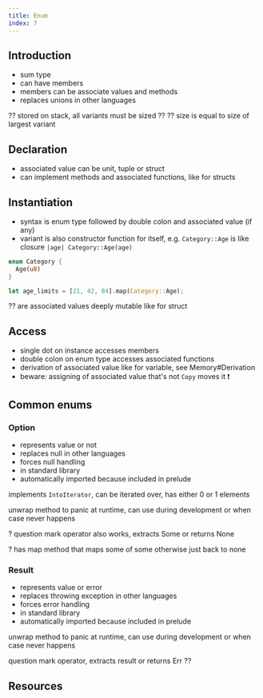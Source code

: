 ```yaml
---
title: Enum
index: 7
---
```


## Introduction

- sum type
- can have members
- members can be associate values and methods
- replaces unions in other languages

?? stored on stack, all variants must be sized ??
?? size is equal to size of largest variant



## Declaration

- associated value can be unit, tuple or struct
- can implement methods and associated functions, like for structs



## Instantiation

- syntax is enum type followed by double colon and associated value (if any)
- variant is also constructor function for itself, e.g. `Category::Age` is like closure `|age| Category::Age(age)`

```rs
enum Category {
  Age(u8)
}

let age_limits = [21, 42, 84].map(Category::Age);
```

?? are associated values deeply mutable like for struct



## Access

- single dot on instance accesses members
- double colon on enum type accesses associated functions
- derivation of associated value like for variable, see Memory#Derivation
- beware: assigning of associated value that's not `Copy` moves it ❗️



## Common enums

### Option

- represents value or not
- replaces null in other languages
- forces null handling
- in standard library
- automatically imported because included in prelude

implements `IntoIterator`, can be iterated over, has either 0 or 1 elements

unwrap method to panic at runtime, can use during development or when case never happens

? question mark operator also works, extracts Some or returns None

? has map method that maps some of some otherwise just back to none

### Result

- represents value or error
- replaces throwing exception in other languages
- forces error handling
- in standard library
- automatically imported because included in prelude

unwrap method to panic at runtime, can use during development or when case never happens

question mark operator, extracts result or returns Err ??



## Resources
